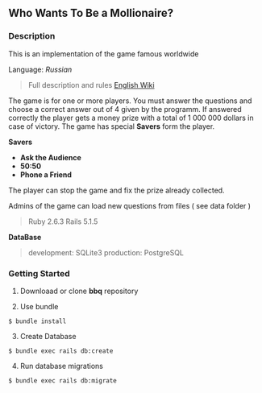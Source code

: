 
## Who Wants To Be a Mollionaire?

### Description

This is an implementation of the game famous worldwide

Language: *Russian*

> Full description and rules [English
> Wiki](https://en.wikipedia.org/wiki/Who_Wants_to_Be_a_Millionaire%3F)

The game is for one or more players.
You must answer the questions and choose a correct answer out of 4 given by the programm.  If answered correctly the player gets a money prize with a total of 1 000 000 dollars in case of victory. 
The game has special **Savers** form the player.

**Savers**

-   **Ask the Audience**
-   **50:50**
-   **Phone a Friend**

The player can stop the game and fix the prize already collected.

Admins of the game can load new questions from files ( see data folder )

> Ruby 2.6.3 
> Rails 5.1.5

**DataBase**

> development: SQLite3 
> production: PostgreSQL

### Getting Started

1.  Downloaad or clone **bbq** repository
    
2.  Use bundle
    
```
$ bundle install
```

3.  Create Database
```
$ bundle exec rails db:create
```

4.  Run database migrations
```
$ bundle exec rails db:migrate
```
